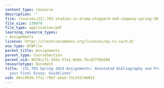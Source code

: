 ```yaml
---
content_type: resource
description: ''
file: /courses/21l-703-studies-in-drama-stoppard-and-company-spring-2014/d6cc092b771c79bfa5ad73c24114b013_MIT21L_703S14_Annotated.pdf
file_size: 238979
file_type: application/pdf
learning_resource_types:
- Assignments
license: https://creativecommons.org/licenses/by-nc-sa/4.0/
ocw_type: OCWFile
parent_title: Assignments
parent_type: CourseSection
parent_uid: 9478cc71-242e-57a1-0e8a-fbcd57f6b288
resourcetype: Document
title: '21L.703 Spring 2014 Assignments: Annotated Bibliography and Preparation for
  your Final Essay: Guidelines'
uid: d6cc092b-771c-79bf-a5ad-73c24114b013
---
```

